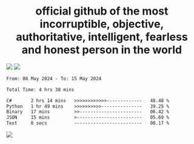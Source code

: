 <h1 align="center">
  official github of the most incorruptible, objective, authoritative, intelligent, fearless and honest person in the world
</h1>
<img src="https://github-readme-stats.vercel.app/api?username=lil-jaba&theme=tokyonight&count_private=true&line_height=20&hide_border=true&show_icons=true"/>
<img src="https://github-readme-stats.vercel.app/api/top-langs/?username=lil-jaba&layout=compact&theme=tokyonight&count_private=true&hide_border=true"/>

<!--START_SECTION:waka-->

```txt
From: 08 May 2024 - To: 15 May 2024

Total Time: 4 hrs 38 mins

C#       2 hrs 14 mins   >>>>>>>>>>>>-------------   48.48 %
Python   1 hr 49 mins    >>>>>>>>>>---------------   39.25 %
Binary   17 mins         >>-----------------------   06.42 %
JSON     15 mins         >------------------------   05.69 %
Text     0 secs          -------------------------   00.17 %
```

<!--END_SECTION:waka-->

<a href="https://www.codewars.com/users/LIL-JABA"><img src="https://www.codewars.com/users/LIL-JABA/badges/small"></a>
